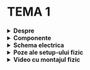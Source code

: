 # TEMA 1

<details>
  <summary> <b> Despre </b> </summary>

  ## Descrierea temei:
   - Aceasta tema simuleaza o statie de incarcare pentru un vehicul electric. Circuitul implementat foloseste mai multe LED-uri si butoane.
   - Circuitul contine un LED RGB ce reprezinta disponibilitatea statiei (verde - disponibil; rosu - incarcarea e activa)
   - De asemenea nivelul de incarcare al bateriei este reprezentat de 4 LED-uri:
     - primul LED -> 25%
     - al doilea LED -> 50%
     - al treilea LED -> 75%
     - al patrulea LED -> 100%
  
   - Incarcarea incepe prin apasarea butonului de START (apasarea acestui buton in timpul incarcarii nu face nimic)
   - Primul LED clipeste de 2 ori, iar a treia oara ramane aprins, cand in acelasi timp se trece la urmatorul LED care incepe si el sa clipeasca. Acest proces continua pana cand se ajunge la ultimul LED, care clipeste de 2 ori si se stinge
   - Fiecare LED clipeste timp de 3 secunde
   - Cand incarcarea a ajuns la final toate cele 4 LED-uri clipesc de 3 ori simultan, iar LED-ul RGB isi schimba inapoi culoarea din rosu in verde
   - Apasarea lunga a butonului de STOP (minim o secunda) opreste fortat procesul de incarcare prin animatia de la final (toate LED-urile clipesc de 3 ori simultan)
##
</details>


<details> 
  <summary><b>Componente</b></summary>
  
  ## Componentele folosite:
  - 4x LED-uri (pentru a simula procentul de încărcare)
  - 1x LED RGB (pentru starea de liber sau ocupat)
  - 2x Butoane (pentru start încărcare și stop încărcare)
  - 9x Rezistoare (7x 220ohm, 2x 1K)
  - Breadboard
  - Linii de legătură
    ##
</details>


<details>
  <summary> <b> Schema electrica </b> </summary>

  ## Schema electrica a circuitului implementat pe Tinkercad
  ![t725](https://github.com/user-attachments/assets/6c5c1a57-09fd-46ec-bc38-4dc7784aeb1c)
  ##
</details>


<details>
  <summary> <b> Poze ale setup-ului fizic </b> </summary>
  
  ## Poze cu montajul implementat fizic:
  
![2](https://github.com/user-attachments/assets/57d52a8a-8b1a-4fb2-85a3-e7bd840ff5e4)
![1](https://github.com/user-attachments/assets/9ac6d843-cf6b-4d75-a876-5f470fc70938)
![5](https://github.com/user-attachments/assets/68046be3-143e-4fea-ac2c-671b0a263384)
![4](https://github.com/user-attachments/assets/2e1c19be-fc1a-423d-b72f-714b4565a49d)
![3](https://github.com/user-attachments/assets/e2b85a01-59a3-4292-8514-a3a8adf5d7bf)
##
</details>


<details>
  <summary> <b> Video cu montajul fizic </b> </summary>

  ## Link catre videoul ce arata functionalitatea montajului fizic:
  https://www.youtube.com/watch?v=eAE200TeHGY
  ##
</details>

